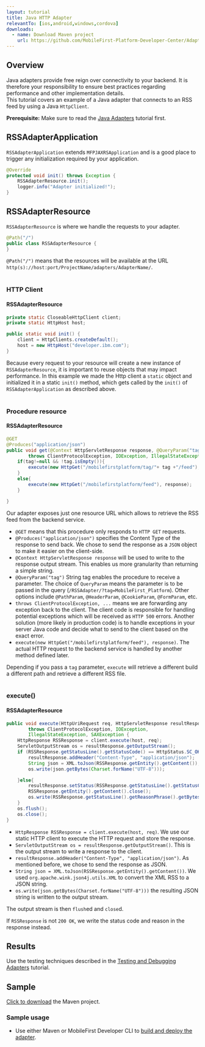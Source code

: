 ```yaml
---
layout: tutorial
title: Java HTTP Adapter
relevantTo: [ios,android,windows,cordova]
downloads:
  - name: Download Maven project
    url: https://github.com/MobileFirst-Platform-Developer-Center/Adapters/tree/release80
---
```


## Overview
Java adapters provide free reign over connectivity to your backend. It is therefore your responsibility to ensure best practices regarding performance and other implementation details.  
This tutorial covers an example of a Java adapter that connects to an RSS feed by using a Java `HttpClient`.

**Prerequisite:** Make sure to read the [Java Adapters](../) tutorial first.

## RSSAdapterApplication
`RSSAdapterApplication` extends `MFPJAXRSApplication` and is a good place to trigger any initialization required by your application.

```java
@Override
protected void init() throws Exception {
    RSSAdapterResource.init();
    logger.info("Adapter initialized!");
}
```

## RSSAdapterResource
`RSSAdapterResource` is where we handle the requests to your adapter.

```java
@Path("/")
public class RSSAdapterResource {
}
```
`@Path("/")` means that the resources will be available at the URL `http(s)://host:port/ProjectName/adapters/AdapterName/`.<br/><br/>

### HTTP Client
#### RSSAdapterResource

```java
private static CloseableHttpClient client;
private static HttpHost host;

public static void init() {
    client = HttpClients.createDefault();
    host = new HttpHost("developer.ibm.com");
}
```
Because every request to your resource will create a new instance of `RSSAdapterResource`, it is important to reuse objects that may impact performance. In this example we made the Http client a `static` object and initialized it in a static `init()` method, which gets called by the `init()` of `RSSAdapterApplication` as described above.<br/><br/>

### Procedure resource
#### RSSAdapterResource

```java
@GET
@Produces("application/json")
public void get(@Context HttpServletResponse response, @QueryParam("tag") String tag)
        throws ClientProtocolException, IOException, IllegalStateException, SAXException {
    if(tag!=null && !tag.isEmpty()){
        execute(new HttpGet("/mobilefirstplatform/tag/"+ tag +"/feed"), response);
    }
    else{
        execute(new HttpGet("/mobilefirstplatform/feed"), response);
    }

}
```
Our adapter exposes just one resource URL which allows to retrieve the RSS feed from the backend service.

* `@GET` means that this procedure only responds to `HTTP GET` requests.
* `@Produces("application/json")` specifies the Content Type of the response to send back. We chose to send the response as a `JSON` object to make it easier on the client-side.
* `@Context HttpServletResponse response` will be used to write to the response output stream. This enables us more granularity than returning a simple string.
* `@QueryParam("tag")` String tag enables the procedure to receive a parameter. The choice of `QueryParam` means the parameter is to be passed in the query (`/RSSAdapter/?tag=MobileFirst_Platform`). Other options include `@PathParam`, `@HeaderParam`, `@CookieParam`, `@FormParam`, etc.
* `throws ClientProtocolException, ...` means we are forwarding any exception back to the client. The client code is responsible for handling potential exceptions which will be received as `HTTP 500` errors. Another solution (more likely in production code) is to handle exceptions in your server Java code and decide what to send to the client based on the exact error.
* `execute(new HttpGet("/mobilefirstplatform/feed"), response)`. The actual HTTP request to the backend service is handled by another method defined later.

Depending if you pass a `tag` parameter, `execute` will retrieve a different build a different path and retrieve a different RSS file.<br/><br/>

### execute()
#### RSSAdapterResource

```java
public void execute(HttpUriRequest req, HttpServletResponse resultResponse)
        throws ClientProtocolException, IOException,
        IllegalStateException, SAXException {
    HttpResponse RSSResponse = client.execute(host, req);
    ServletOutputStream os = resultResponse.getOutputStream();
    if (RSSResponse.getStatusLine().getStatusCode() == HttpStatus.SC_OK){  
        resultResponse.addHeader("Content-Type", "application/json");
        String json = XML.toJson(RSSResponse.getEntity().getContent());
        os.write(json.getBytes(Charset.forName("UTF-8")));

    }else{
        resultResponse.setStatus(RSSResponse.getStatusLine().getStatusCode());
        RSSResponse.getEntity().getContent().close();
        os.write(RSSResponse.getStatusLine().getReasonPhrase().getBytes());
    }
    os.flush();
    os.close();
}
```
* `HttpResponse RSSResponse = client.execute(host, req)`. We use our static HTTP client to execute the HTTP request and store the response.
* `ServletOutputStream os = resultResponse.getOutputStream()`. This is the output stream to write a response to the client.
* `resultResponse.addHeader("Content-Type", "application/json")`. As mentioned before, we chose to send the response as JSON.
* `String json = XML.toJson(RSSResponse.getEntity().getContent())`. We used `org.apache.wink.json4j.utils.XML` to convert the XML RSS to a JSON string.
* `os.write(json.getBytes(Charset.forName("UTF-8")))` the resulting JSON string is written to the output stream.

The output stream is then `flush`ed and `close`d.</p>

If `RSSResponse` is not `200 OK`, we write the status code and reason in the response instead.

## Results
Use the testing techniques described in the [Testing and Debugging Adapters](../../testing-and-debugging-adapters/) tutorial.

## Sample
[Click to download](https://github.com/MobileFirst-Platform-Developer-Center/Adapters/tree/release80) the Maven project.

### Sample usage
* Use either Maven or MobileFirst Developer CLI to [build and deploy the adapter](../../creating-adapters/).
